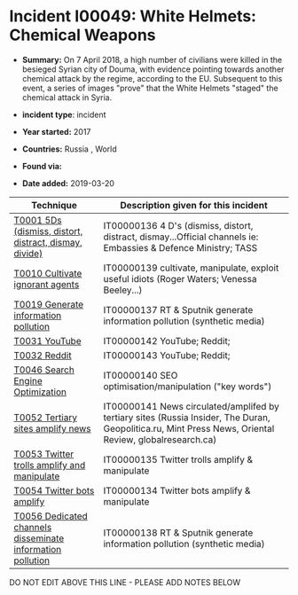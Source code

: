 # Incident I00049: White Helmets: Chemical Weapons

* **Summary:** On 7 April 2018, a high number of civilians were killed in the besieged Syrian city of Douma, with evidence pointing towards another chemical attack by the regime, according to the EU. Subsequent to this event, a series of images "prove" that the White Helmets "staged" the chemical attack in Syria.

* **incident type**: incident

* **Year started:** 2017

* **Countries:** Russia , World

* **Found via:** 

* **Date added:** 2019-03-20
 

| Technique | Description given for this incident |
| --------- | ------------------------- |
| [T0001 5Ds (dismiss, distort, distract, dismay, divide)](../generated_pages/techniques/T0001.md) | IT00000136 4 D's (dismiss, distort, distract, dismay...Official channels ie: Embassies & Defence Ministry; TASS |
| [T0010 Cultivate ignorant agents](../generated_pages/techniques/T0010.md) | IT00000139 cultivate, manipulate, exploit useful idiots (Roger Waters; Venessa Beeley...) |
| [T0019 Generate information pollution](../generated_pages/techniques/T0019.md) | IT00000137 RT & Sputnik generate information pollution (synthetic media) |
| [T0031 YouTube](../generated_pages/techniques/T0031.md) | IT00000142 YouTube; Reddit;  |
| [T0032 Reddit](../generated_pages/techniques/T0032.md) | IT00000143 YouTube; Reddit;  |
| [T0046 Search Engine Optimization](../generated_pages/techniques/T0046.md) | IT00000140 SEO optimisation/manipulation ("key words") |
| [T0052 Tertiary sites amplify news](../generated_pages/techniques/T0052.md) | IT00000141 News circulated/amplifed by tertiary sites (Russia Insider, The Duran, Geopolitica.ru, Mint Press News, Oriental Review, globalresearch.ca) |
| [T0053 Twitter trolls amplify and manipulate](../generated_pages/techniques/T0053.md) | IT00000135 Twitter trolls amplify & manipulate |
| [T0054 Twitter bots amplify](../generated_pages/techniques/T0054.md) | IT00000134 Twitter bots amplify & manipulate |
| [T0056 Dedicated channels disseminate information pollution](../generated_pages/techniques/T0056.md) | IT00000138 RT & Sputnik generate information pollution (synthetic media) |


DO NOT EDIT ABOVE THIS LINE - PLEASE ADD NOTES BELOW